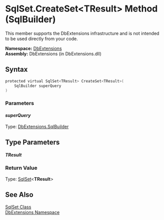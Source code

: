 SqlSet.CreateSet&lt;TResult> Method (SqlBuilder)
================================================
This member supports the DbExtensions infrastructure and is not intended to be used directly from your code.

**Namespace:** [DbExtensions][1]  
**Assembly:** DbExtensions (in DbExtensions.dll)

Syntax
------

```csharp
protected virtual SqlSet<TResult> CreateSet<TResult>(
	SqlBuilder superQuery
)
```

### Parameters

#### *superQuery*
Type: [DbExtensions.SqlBuilder][2]  



Type Parameters
---------------

#### *TResult*


### Return Value
Type: [SqlSet][3]&lt;**TResult**>

See Also
--------
[SqlSet Class][4]  
[DbExtensions Namespace][1]  

[1]: ../README.md
[2]: ../SqlBuilder/README.md
[3]: ../SqlSet_1/README.md
[4]: README.md